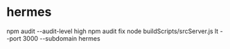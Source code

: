 # hermes
npm audit --audit-level high
npm audit fix
node buildScripts/srcServer.js
lt --port 3000 --subdomain hermes
